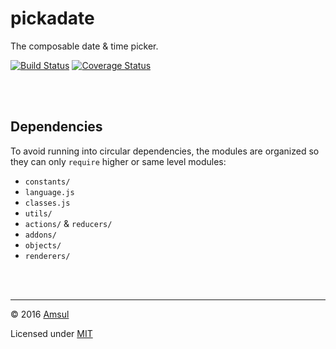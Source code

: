 # pickadate

The composable date & time picker.

[![Build Status](https://travis-ci.org/amsul/pickadate.js.svg?branch=next)](https://travis-ci.org/amsul/pickadate.js) [![Coverage Status](https://coveralls.io/repos/github/amsul/pickadate.js/badge.svg?branch=next)](https://coveralls.io/github/amsul/pickadate.js?branch=next)



<br /><br />

## Dependencies

To avoid running into circular dependencies, the modules are organized so they can only `require` higher or same level modules:

- `constants/`
- `language.js`
- `classes.js`
- `utils/`
- `actions/` & `reducers/`
- `addons/`
- `objects/`
- `renderers/`



<br /><br />

---

© 2016 [Amsul](http://twitter.com/amsul_)

Licensed under [MIT](http://amsul.ca/MIT)